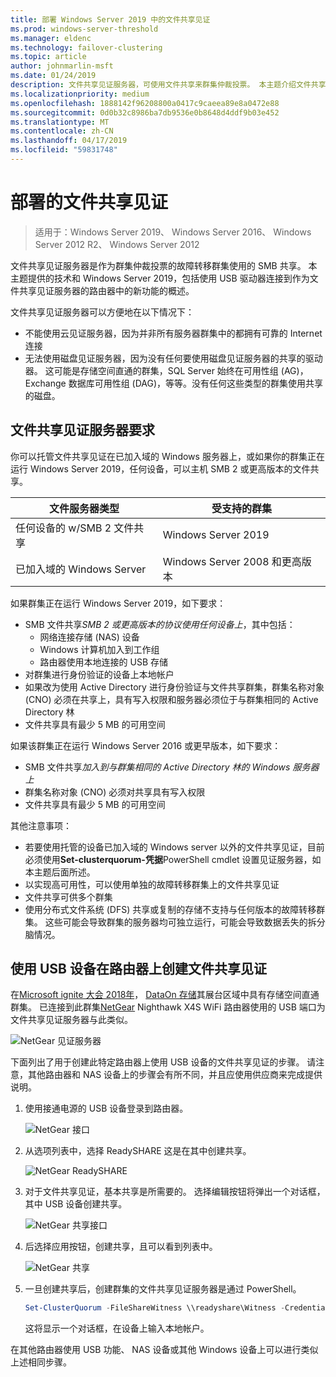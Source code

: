```yaml
---
title: 部署 Windows Server 2019 中的文件共享见证
ms.prod: windows-server-threshold
ms.manager: eldenc
ms.technology: failover-clustering
ms.topic: article
author: johnmarlin-msft
ms.date: 01/24/2019
description: 文件共享见证服务器，可使用文件共享来群集仲裁投票。 本主题介绍文件共享见证服务器和新功能，包括使用 USB 驱动器连接到路由器作为文件共享见证服务器。
ms.localizationpriority: medium
ms.openlocfilehash: 1888142f96208800a0417c9caeea89e8a0472e88
ms.sourcegitcommit: 0d0b32c8986ba7db9536e0b8648d4ddf9b03e452
ms.translationtype: MT
ms.contentlocale: zh-CN
ms.lasthandoff: 04/17/2019
ms.locfileid: "59831748"
---
```

# <a name="deploy-a-file-share-witness"></a>部署的文件共享见证

> 适用于：Windows Server 2019、 Windows Server 2016、 Windows Server 2012 R2、 Windows Server 2012

文件共享见证服务器是作为群集仲裁投票的故障转移群集使用的 SMB 共享。 本主题提供的技术和 Windows Server 2019，包括使用 USB 驱动器连接到作为文件共享见证服务器的路由器中的新功能的概述。

文件共享见证服务器可以方便地在以下情况下：  

- 不能使用云见证服务器，因为并非所有服务器群集中的都拥有可靠的 Internet 连接
- 无法使用磁盘见证服务器，因为没有任何要使用磁盘见证服务器的共享的驱动器。 这可能是存储空间直通的群集，SQL Server 始终在可用性组 (AG)，Exchange 数据库可用性组 (DAG)，等等。没有任何这些类型的群集使用共享的磁盘。

## <a name="file-share-witness-requirements"></a>文件共享见证服务器要求

你可以托管文件共享见证在已加入域的 Windows 服务器上，或如果你的群集正在运行 Windows Server 2019，任何设备，可以主机 SMB 2 或更高版本的文件共享。

|文件服务器类型                 | 受支持的群集 |
|---------------------------------|--------------------|
|任何设备的 w/SMB 2 文件共享 | Windows Server 2019|
|已加入域的 Windows Server     | Windows Server 2008 和更高版本|

如果群集正在运行 Windows Server 2019，如下要求：

- SMB 文件共享*SMB 2 或更高版本的协议使用任何设备上*，其中包括：
    - 网络连接存储 (NAS) 设备
    - Windows 计算机加入到工作组
    - 路由器使用本地连接的 USB 存储
- 对群集进行身份验证的设备上本地帐户
- 如果改为使用 Active Directory 进行身份验证与文件共享群集，群集名称对象 (CNO) 必须在共享上，具有写入权限和服务器必须位于与群集相同的 Active Directory 林
- 文件共享具有最少 5 MB 的可用空间

如果该群集正在运行 Windows Server 2016 或更早版本，如下要求：

- SMB 文件共享*加入到与群集相同的 Active Directory 林的 Windows 服务器上*
- 群集名称对象 (CNO) 必须对共享具有写入权限
- 文件共享具有最少 5 MB 的可用空间

其他注意事项：
- 若要使用托管的设备已加入域的 Windows server 以外的文件共享见证，目前必须使用**Set-clusterquorum-凭据**PowerShell cmdlet 设置见证服务器，如本主题后面所述。
- 以实现高可用性，可以使用单独的故障转移群集上的文件共享见证
- 文件共享可供多个群集
- 使用分布式文件系统 (DFS) 共享或复制的存储不支持与任何版本的故障转移群集。  这些可能会导致群集的服务器均可独立运行，可能会导致数据丢失的拆分脑情况。

## <a name="creating-a-file-share-witness-on-a-router-with-a-usb-device"></a>使用 USB 设备在路由器上创建文件共享见证

在[Microsoft ignite 大会 2018年](https://azure.microsoft.com/ignite/)， [DataOn 存储](http://www.dataonstorage.com/)其展台区域中具有存储空间直通群集。  已连接到此群集[NetGear](https://www.netgear.com) Nighthawk X4S WiFi 路由器使用的 USB 端口为文件共享见证服务器与此类似。

![NetGear 见证服务器](media\File-Share-Witness\FSW1.png)

下面列出了用于创建此特定路由器上使用 USB 设备的文件共享见证的步骤。  请注意，其他路由器和 NAS 设备上的步骤会有所不同，并且应使用供应商来完成提供说明。


1. 使用接通电源的 USB 设备登录到路由器。

   ![NetGear 接口](media\File-Share-Witness\FSW2.png)

2. 从选项列表中，选择 ReadySHARE 这是在其中创建共享。

   ![NetGear ReadySHARE](media\File-Share-Witness\FSW3.png)

3. 对于文件共享见证，基本共享是所需要的。  选择编辑按钮将弹出一个对话框，其中 USB 设备创建共享。

   ![NetGear 共享接口](media\File-Share-Witness\FSW4.png)

4. 后选择应用按钮，创建共享，且可以看到列表中。

   ![NetGear 共享](media\File-Share-Witness\FSW5.png)

5. 一旦创建共享后，创建群集的文件共享见证服务器是通过 PowerShell。

   ```PowerShell
   Set-ClusterQuorum -FileShareWitness \\readyshare\Witness -Credential (Get-Credential)
   ```

   这将显示一个对话框，在设备上输入本地帐户。

在其他路由器使用 USB 功能、 NAS 设备或其他 Windows 设备上可以进行类似上述相同步骤。
